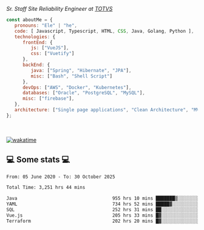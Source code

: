 <p><em>Sr. Staff Site Reliability Engineer at <a href="https://www.totvs.com/">TOTVS</a></br>
</em></p>


```javascript
const aboutMe = {
   pronouns: "Ele" | "he",
   code: [ Javascript, Typescript, HTML, CSS, Java, Golang, Python ],
   technologies: {
      frontEnd: {
         js: ["VueJS"],
         css: ["Vuetify"]
      },
      backEnd: {
         java: ["Spring", "Hibernate", "JPA"],
         misc: ["Bash", "Shell Script"]
      },
      devOps: ["AWS", "Docker", "Kubernetes"],
      databases: ["Oracle", "PostgreSQL", "MySQL"],
      misc: ["firebase"],
   },
   architecture: ["Single page applications", "Clean Architecture", "MVC", "Microservices"],
};
```
</br></br>
[![wakatime](https://wakatime.com/badge/user/a3a8ed06-d304-4d6b-bc86-4adc418cdea7.svg)](https://wakatime.com/@a3a8ed06-d304-4d6b-bc86-4adc418cdea7)
<h2>💻 Some stats 💻</h2>

<!--START_SECTION:waka-->

```txt
From: 05 June 2020 - To: 30 October 2025

Total Time: 3,251 hrs 44 mins

Java                                   955 hrs 10 mins ███████▒░░░░░░░░░░░░░░░░░   29.37 %
YAML                                   734 hrs 52 mins █████▓░░░░░░░░░░░░░░░░░░░   22.60 %
SQL                                    252 hrs 31 mins ██░░░░░░░░░░░░░░░░░░░░░░░   07.77 %
Vue.js                                 205 hrs 33 mins █▓░░░░░░░░░░░░░░░░░░░░░░░   06.32 %
Terraform                              202 hrs 20 mins █▓░░░░░░░░░░░░░░░░░░░░░░░   06.22 %
```

<!--END_SECTION:waka-->
